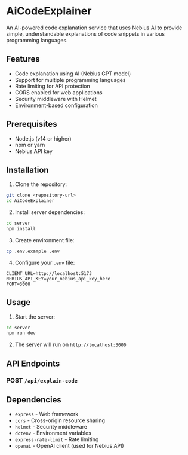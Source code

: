 # AiCodeExplainer

An AI-powered code explanation service that uses Nebius AI to provide simple, understandable explanations of code snippets in various programming languages.

## Features

- Code explanation using AI (Nebius GPT model)
- Support for multiple programming languages
- Rate limiting for API protection
- CORS enabled for web applications
- Security middleware with Helmet
- Environment-based configuration

## Prerequisites

- Node.js (v14 or higher)
- npm or yarn
- Nebius API key

## Installation

1. Clone the repository:
```bash
git clone <repository-url>
cd AiCodeExplainer
```

2. Install server dependencies:
```bash
cd server
npm install
```

3. Create environment file:
```bash
cp .env.example .env
```

4. Configure your `.env` file:
```env
CLIENT_URL=http://localhost:5173
NEBIUS_API_KEY=your_nebius_api_key_here
PORT=3000
```

## Usage

1. Start the server:
```bash
cd server
npm run dev
```

2. The server will run on `http://localhost:3000`

## API Endpoints

### POST `/api/explain-code`

## Dependencies

- `express` - Web framework
- `cors` - Cross-origin resource sharing
- `helmet` - Security middleware
- `dotenv` - Environment variables
- `express-rate-limit` - Rate limiting
- `openai` - OpenAI client (used for Nebius API)
